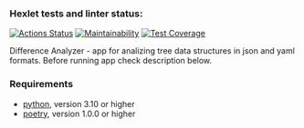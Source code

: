 ### Hexlet tests and linter status:
[![Actions Status](https://github.com/kvlas/python-project-50/actions/workflows/hexlet-check.yml/badge.svg)](https://github.com/kvlas/python-project-50/actions)
[![Maintainability](https://api.codeclimate.com/v1/badges/a97fd2a410867236c9f3/maintainability)](https://codeclimate.com/github/kvlas/python-project-50/maintainability)
[![Test Coverage](https://api.codeclimate.com/v1/badges/a97fd2a410867236c9f3/test_coverage)](https://codeclimate.com/github/kvlas/python-project-50/test_coverage)

Difference Analyzer - app for analizing tree data structures in json and yaml formats. Before running app check description below.

### Requirements

- [python](https://www.python.org/), version 3.10 or higher
- [poetry](https://python-poetry.org/docs/#installation), version 1.0.0 or higher
